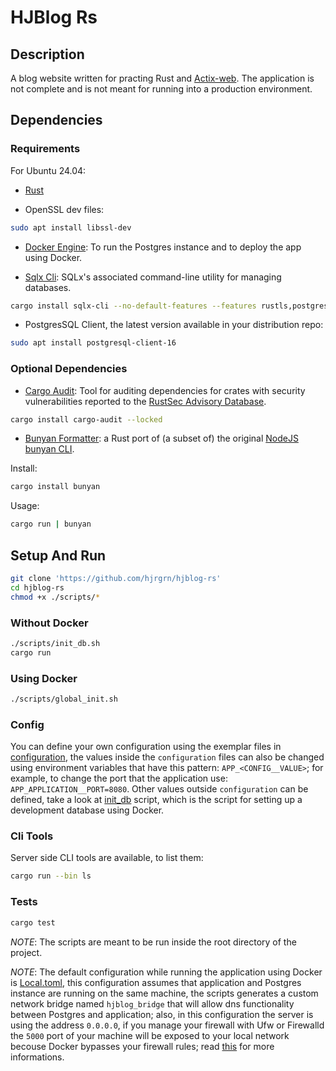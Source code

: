 # HJBlog Rs


## Description

A blog website written for practing Rust and [Actix-web](https://actix.rs/).
The application is not complete and is not meant for running into a production environment.


## Dependencies

### Requirements

For Ubuntu 24.04:

- [Rust](https://www.rust-lang.org/learn/get-started)

- OpenSSL dev files:

```bash
sudo apt install libssl-dev
```

- [Docker Engine](https://docs.docker.com/engine/install/): To run the Postgres instance and to deploy the app using Docker.

- [Sqlx Cli](https://crates.io/crates/sqlx-cli): SQLx's associated command-line utility for managing databases.

```bash
cargo install sqlx-cli --no-default-features --features rustls,postgres
```

- PostgresSQL Client, the latest version available in your distribution repo:

```bash
sudo apt install postgresql-client-16
```

### Optional Dependencies

- [Cargo Audit](https://crates.io/crates/cargo-audit): Tool for auditing dependencies for crates with security vulnerabilities reported to the [RustSec Advisory Database](https://github.com/RustSec/advisory-db/).

```bash
cargo install cargo-audit --locked
```

- [Bunyan Formatter](https://crates.io/crates/bunyan): a Rust port of (a subset of) the original [NodeJS bunyan CLI](https://github.com/trentm/node-bunyan).

Install:

```bash
cargo install bunyan
```

Usage:

```bash
cargo run | bunyan
```


## Setup And Run

```bash
git clone 'https://github.com/hjrgrn/hjblog-rs'
cd hjblog-rs
chmod +x ./scripts/*
```

### Without Docker

```bash
./scripts/init_db.sh
cargo run
```

### Using Docker

```bash
./scripts/global_init.sh
```

### Config

You can define your own configuration using the exemplar files in [configuration](/configuration/), the values inside the `configuration` files can also be changed using environment variables that have this pattern: `APP_<CONFIG__VALUE>`; for example, to change the port that the application use: `APP_APPLICATION__PORT=8080`. Other values outside `configuration` can be defined, take a look at [init_db](/scripts/init_db.sh) script, which is the script for setting up a development database using Docker.

### Cli Tools

Server side CLI tools are available, to list them:

```bash
cargo run --bin ls
```

### Tests

```bash
cargo test
```


*NOTE*: The scripts are meant to be run inside the root directory of the project.

*NOTE*: The default configuration while running the application using Docker is [Local.toml](/configuration/Local.toml), this configuration assumes that application and Postgres instance are running on the same machine, the scripts generates a custom network bridge named `hjblog_bridge` that will allow dns functionality between Postgres and application; also, in this configuration the server is using the address `0.0.0.0`, if you manage your firewall with Ufw or Firewalld the `5000` port of your machine will be exposed to your local network becouse Docker bypasses your firewall rules; read [this](https://docs.docker.com/engine/network/packet-filtering-firewalls/#docker-and-ufw) for more informations.
